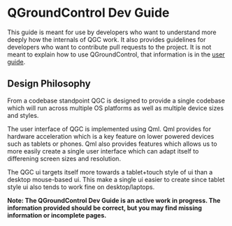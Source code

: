 # QGroundControl Dev Guide

This guide is meant for use by developers who want to understand more deeply how the internals of QGC work. It also provides guidelines for developers who want to contribute pull requests to the project. It is not meant to explain how to use QGroundControl, that information is in the [user guide](https://donlakeflyer.gitbooks.io/qgroundcontrol-user-guide/content/).

## Design Philosophy
From a codebase standpoint QGC is designed to provide a single codebase which will run across multiple OS platforms as well as multiple device sizes and styles.

The user interface of QGC is implemented using Qml. Qml provides for hardware acceleration which is a key feature on lower powered devices such as tablets or phones. Qml also provides features which allows us to more easily create a single user interface which can adapt itself to differening screen sizes and resolution.

The QGC ui targets itself more towards a tablet+touch style of ui than a desktop mouse-based ui. This make a single ui easier to create since tablet style ui also tends to work fine on desktop/laptops.

**Note: The QGroundControl Dev Guide is an active work in progress. The information provided should be correct, but you may find missing information or incomplete pages.**